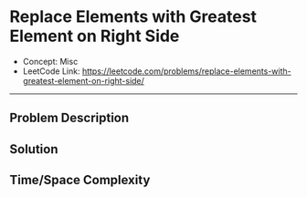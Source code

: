 # Replace Elements with Greatest Element on Right Side

- Concept: Misc
- LeetCode Link: https://leetcode.com/problems/replace-elements-with-greatest-element-on-right-side/

---

## Problem Description

## Solution

## Time/Space Complexity

